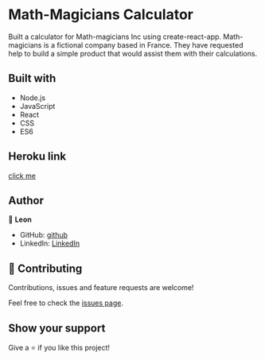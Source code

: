 
# Math-Magicians Calculator

Built a calculator for Math-magicians Inc using create-react-app. Math-magicians is a fictional company based in France. They have requested help to build a simple product that would assist them with their calculations.

## Built with
- Node.js
- JavaScript
- React
- CSS
- ES6

## Heroku link
[click me](https://dashboard.heroku.com/apps/leon-calc)

## Author

👤 **Leon**

- GitHub: [github](https://github.com/Leon-Mbegera)
- LinkedIn: [LinkedIn](https://www.linkedin.com/in/leon-mbegera)


## 🤝 Contributing

Contributions, issues and feature requests are welcome!

Feel free to check the [issues page](https://github.com/Leon-Mbegera/calculator/issues/).

## Show your support

Give a ⭐️ if you like this project!
